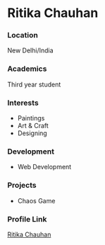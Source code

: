 # Ritika Chauhan

### Location

New Delhi/India

### Academics

Third year student

### Interests

- Paintings
- Art & Craft
- Designing

### Development

- Web Development

### Projects

- Chaos Game

### Profile Link

[Ritika Chauhan](https://github.com/ChauhanRitika)